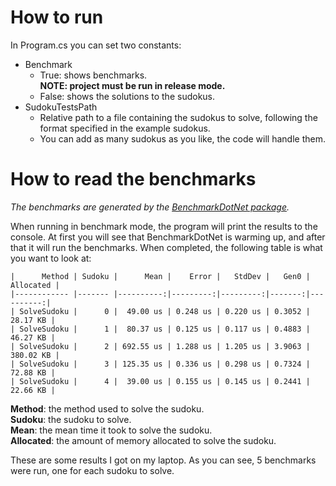 # How to run

In Program.cs you can set two constants:
- Benchmark
  - True: shows benchmarks.<br>**NOTE: project must be run in release mode.**
  - False: shows the solutions to the sudokus.
- SudokuTestsPath
  - Relative path to a file containing the sudokus to solve, following the format specified in the example sudokus.
  - You can add as many sudokus as you like, the code will handle them.

# How to read the benchmarks
*The benchmarks are generated by the [BenchmarkDotNet package](https://benchmarkdotnet.org/index.html).*

When running in benchmark mode, the program will print the results to the console.
At first you will see that BenchmarkDotNet is warming up, and after that it will run the benchmarks.
When completed, the following table is what you want to look at:
```
|      Method | Sudoku |      Mean |    Error |   StdDev |   Gen0 | Allocated |
|------------ |------- |----------:|---------:|---------:|-------:|----------:|
| SolveSudoku |      0 |  49.00 us | 0.248 us | 0.220 us | 0.3052 |  28.17 KB |
| SolveSudoku |      1 |  80.37 us | 0.125 us | 0.117 us | 0.4883 |  46.27 KB |
| SolveSudoku |      2 | 692.55 us | 1.288 us | 1.205 us | 3.9063 | 380.02 KB |
| SolveSudoku |      3 | 125.35 us | 0.336 us | 0.298 us | 0.7324 |  72.88 KB |
| SolveSudoku |      4 |  39.00 us | 0.155 us | 0.145 us | 0.2441 |  22.66 KB |
```
**Method**: the method used to solve the sudoku.\
**Sudoku**: the sudoku to solve.\
**Mean**: the mean time it took to solve the sudoku.\
**Allocated**: the amount of memory allocated to solve the sudoku.

These are some results I got on my laptop. As you can see, 5 benchmarks were run, one for each sudoku to solve.
